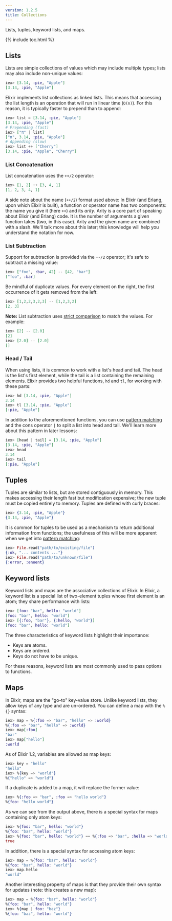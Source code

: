 ```yaml
---
version: 1.2.5
title: Collections
---
```


Lists, tuples, keyword lists, and maps.

{% include toc.html %}

## Lists

Lists are simple collections of values which may include multiple types; lists may also include non-unique values:

```elixir
iex> [3.14, :pie, "Apple"]
[3.14, :pie, "Apple"]
```

Elixir implements list collections as linked lists.
This means that accessing the list length is an operation that will run in linear time (`O(n)`).
For this reason, it is typically faster to prepend than to append:

```elixir
iex> list = [3.14, :pie, "Apple"]
[3.14, :pie, "Apple"]
# Prepending (fast)
iex> ["π" | list]
["π", 3.14, :pie, "Apple"]
# Appending (slow)
iex> list ++ ["Cherry"]
[3.14, :pie, "Apple", "Cherry"]
```

### List Concatenation

List concatenation uses the `++/2` operator:

```elixir
iex> [1, 2] ++ [3, 4, 1]
[1, 2, 3, 4, 1]
```

A side note about the name (`++/2`) format used above: In Elixir (and Erlang, upon which Elixir is built), a function or operator name has two components: the name you give it (here `++`) and its _arity_. Arity is a core part of speaking about Elixir (and Erlang) code. It is the number of arguments a given function takes (two, in this case). Arity and the given name are combined with a slash. We'll talk more about this later; this knowledge will help you understand the notation for now.

### List Subtraction

Support for subtraction is provided via the `--/2` operator; it's safe to subtract a missing value:

```elixir
iex> ["foo", :bar, 42] -- [42, "bar"]
["foo", :bar]
```

Be mindful of duplicate values. For every element on the right, the first occurrence of it gets removed from the left:

```elixir
iex> [1,2,2,3,2,3] -- [1,2,3,2]
[2, 3]
```

**Note:** List subtraction uses [strict comparison](../basics/#comparison) to match the values. For example:
```elixir
iex> [2] -- [2.0]
[2]
iex> [2.0] -- [2.0]
[]
```

### Head / Tail

When using lists, it is common to work with a list's head and tail.
The head is the list's first element, while the tail is a list containing the remaining elements.
Elixir provides two helpful functions, `hd` and `tl`, for working with these parts:

```elixir
iex> hd [3.14, :pie, "Apple"]
3.14
iex> tl [3.14, :pie, "Apple"]
[:pie, "Apple"]
```

In addition to the aforementioned functions, you can use [pattern matching](../pattern-matching/) and the cons operator `|` to split a list into head and tail. We'll learn more about this pattern in later lessons:

```elixir
iex> [head | tail] = [3.14, :pie, "Apple"]
[3.14, :pie, "Apple"]
iex> head
3.14
iex> tail
[:pie, "Apple"]
```

## Tuples

Tuples are similar to lists, but are stored contiguously in memory.
This makes accessing their length fast but modification expensive; the new tuple must be copied entirely to memory. Tuples are defined with curly braces:

```elixir
iex> {3.14, :pie, "Apple"}
{3.14, :pie, "Apple"}
```

It is common for tuples to be used as a mechanism to return additional information from functions; the usefulness of this will be more apparent when we get into [pattern matching](../pattern-matching/):

```elixir
iex> File.read("path/to/existing/file")
{:ok, "... contents ..."}
iex> File.read("path/to/unknown/file")
{:error, :enoent}
```

## Keyword lists

Keyword lists and maps are the associative collections of Elixir.
In Elixir, a keyword list is a special list of two-element tuples whose first element is an atom; they share performance with lists:

```elixir
iex> [foo: "bar", hello: "world"]
[foo: "bar", hello: "world"]
iex> [{:foo, "bar"}, {:hello, "world"}]
[foo: "bar", hello: "world"]
```

The three characteristics of keyword lists highlight their importance:

+ Keys are atoms.
+ Keys are ordered.
+ Keys do not have to be unique.

For these reasons, keyword lists are most commonly used to pass options to functions.

## Maps

In Elixir, maps are the "go-to" key-value store.
Unlike keyword lists, they allow keys of any type and are un-ordered. You can define a map with the `%{}` syntax:

```elixir
iex> map = %{:foo => "bar", "hello" => :world}
%{:foo => "bar", "hello" => :world}
iex> map[:foo]
"bar"
iex> map["hello"]
:world
```

As of Elixir 1.2, variables are allowed as map keys:

```elixir
iex> key = "hello"
"hello"
iex> %{key => "world"}
%{"hello" => "world"}
```

If a duplicate is added to a map, it will replace the former value:

```elixir
iex> %{:foo => "bar", :foo => "hello world"}
%{foo: "hello world"}
```

As we can see from the output above, there is a special syntax for maps containing only atom keys:

```elixir
iex> %{foo: "bar", hello: "world"}
%{foo: "bar", hello: "world"}
iex> %{foo: "bar", hello: "world"} == %{:foo => "bar", :hello => "world"}
true
```

In addition, there is a special syntax for accessing atom keys:

```elixir
iex> map = %{foo: "bar", hello: "world"}
%{foo: "bar", hello: "world"}
iex> map.hello
"world"
```

Another interesting property of maps is that they provide their own syntax for updates (note: this creates a new map):

```elixir
iex> map = %{foo: "bar", hello: "world"}
%{foo: "bar", hello: "world"}
iex> %{map | foo: "baz"}
%{foo: "baz", hello: "world"}
```
